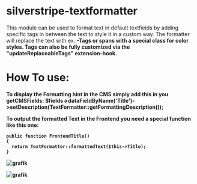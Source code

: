 # silverstripe-textformatter

This module can be used to format text in default textfields by adding specific tags in between the text to style it in a custom way. 
The formatter will replace the text with ex. <strong>-Tags or spans with a special class for color styles. 
Tags can also be fully customized via the "updateReplaceableTags" extension-hook.

# How To use:
To display the Formatting hint in the CMS simply add this in you getCMSFields: 
$fields->dataFieldByName('Title')->setDescription(TextFormatter::getFormattingDescription());

To output the formatted Text in the Frontend you need a special function like this one: 
```
public function FrontendTitle()
{
  return TextFormatter::formattedText($this->Title);
}
```

![grafik](https://github.com/user-attachments/assets/948873f4-2ad1-4647-8f9f-119545dd049a)

![grafik](https://github.com/user-attachments/assets/e224b296-5a6e-4f79-8594-2d67a93ebed6)
